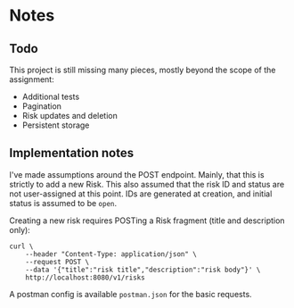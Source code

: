 # Notes

## Todo

This project is still missing many pieces, mostly beyond the scope of the assignment:
- Additional tests
- Pagination
- Risk updates and deletion
- Persistent storage


## Implementation notes 

I've made assumptions around the POST endpoint. Mainly, that this is strictly to add a new Risk. This also assumed that the risk ID and status are not user-assigned at this point. IDs are generated at creation, and initial status is assumed to be `open`. 

Creating a new risk requires POSTing a Risk fragment (title and description only):

```
curl \
    --header "Content-Type: application/json" \
    --request POST \
    --data '{"title":"risk title","description":"risk body"}' \
    http://localhost:8080/v1/risks
```

A postman config is available `postman.json` for the basic requests. 



